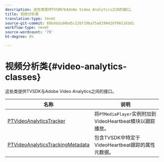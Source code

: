 ```yaml
---
description: 这些类提供TVSDK与Adobe Video Analytics之间的接口。
title: 视频分析类
translation-type: tm+mt
source-git-commit: 89bdda1d4bd5c126f19ba75a819942df901183d1
workflow-type: tm+mt
source-wordcount: '79'
ht-degree: 0%

---
```



# 视频分析类{#video-analytics-classes}

这些类提供TVSDK与Adobe Video Analytics之间的接口。

| **名称** | **说明** |
|---|---|
| [PTVideoAnalyticsTracker](https://help.adobe.com/en_US/primetime/api/psdk/vhl_tvsdk_ios/Classes/PTVideoAnalyticsTracker.html) | 将`PTMediaPlayer`实例附加到VideoHeartbeat模块以跟踪播放。 |
| [PTVideoAnalyticsTrackingMetadata](https://help.adobe.com/en_US/primetime/api/psdk/vhl_tvsdk_ios/Classes/PTVideoAnalyticsTrackingMetadata.html) | 包含TVSDK中特定于VideoHeartbeat跟踪的属性元数据。 |